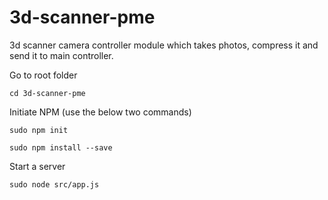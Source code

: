 # 3d-scanner-pme
3d scanner camera controller module which takes photos, compress it and send it to main controller.

Go to root folder 

    cd 3d-scanner-pme

Initiate NPM (use  the below two commands)

    sudo npm init

    sudo npm install --save

Start a server

    sudo node src/app.js



